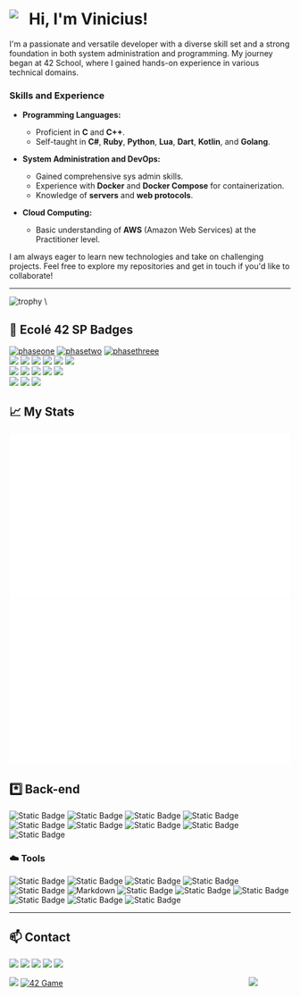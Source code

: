 # Hi, I'm Vinicius! <a href="#"><img align='left' src='../../../stuff/blob/main/shakehand.gif' width='35'></a>
I'm a passionate and versatile developer with a diverse skill set and a strong foundation in both system administration and programming. My journey began at 42 School, where I gained hands-on experience in various technical domains.

### Skills and Experience

- **Programming Languages:** 
  - Proficient in **C** and **C++**.
  - Self-taught in **C#**, **Ruby**, **Python**, **Lua**, **Dart**, **Kotlin**, and **Golang**.

- **System Administration and DevOps:**
  - Gained comprehensive sys admin skills.
  - Experience with **Docker** and **Docker Compose** for containerization.
  - Knowledge of **servers** and **web protocols**.

- **Cloud Computing:**
  - Basic understanding of **AWS** (Amazon Web Services) at the Practitioner level.

I am always eager to learn new technologies and take on challenging projects. Feel free to explore my repositories and get in touch if you'd like to collaborate!

---

![trophy](https://github-profile-trophy.vercel.app/?username=0bvim&theme=darkhub&rank=-C&column=-1&no-bg=true&no-frame=true) \


## 📝 Ecolé 42 SP Badges

[![phaseone](../../../42-project-badges/blob/main/badges/phase_onem.png)](https://github.com/0bvim) [![phasetwo](../../../42-project-badges/blob/main/badges/phase_twom.png)](https://github.com/0bvim) 
[![phasethreee](../../../42-project-badges/blob/main/badges/phase_threee.png)](https://github.com/0bvim) \
[<img src="../../../42-project-badges/blob/main/badges/libftm.png" width="75"/>](../../../libft) [<img src="../../../42-project-badges/blob/main/badges/get_next_linem.png" width="75"/>](../../../get_next_line)
[<img src="../../../42-project-badges/blob/main/badges/push_swapm.png" width="75"/>](../../../push_swap) [<img src="../../../42-project-badges/blob/main/badges/minishellm.png" width="75"/>](../../../minishell) 
[<img src="../../../42-project-badges/blob/main/badges/cppm.png" width="75"/>](../../../cpp) [<img src="../../../42-project-badges/blob/main/badges/inceptionm.png" width="75"/>](../../../Inception)\
[<img src="../../../42-project-badges/blob/main/badges/ft_printfm.png" width="75"/>](../../../ft_printf) [<img src="../../../42-project-badges/blob/main/badges/born2berootm.png" width="75"/>](../../../born2beroot)
[<img src="../../../42-project-badges/blob/main/badges/philosophersm.png" width="75"/>](../../../philosophers) [<img src="../../../42-project-badges/blob/main/badges/netpracticem.png" width="75"/>](../../../netpractice)
[<img src="../../../42-project-badges/blob/main/badges/webserve.png" width="75"/>](../../../webserv) \
[<img src="../../../42-project-badges/blob/main/badges/fdfm.png" width="75"/>](../../../FdF) [<img src="../../../42-project-badges/blob/main/badges/pipexm.png" width="75"/>](../../../pipex) [<img src="../../../42-project-badges/blob/main/badges/cub3dm.png" width="75"/>](../../../cub3d) 

## 📈 My Stats

[![status](https://raw.githubusercontent.com/0bvim/github-stats-transparent/output/generated/overview.svg)](#)
[![languages](https://raw.githubusercontent.com/0bvim/github-stats-transparent/output/generated/languages.svg)](#)


## *️⃣ Back-end
![Static Badge](https://img.shields.io/badge/C_language-white?logo=c)
![Static Badge](https://img.shields.io/badge/C++-blue?logo=cplusplus)
![Static Badge](https://img.shields.io/badge/CSharp-blue?logo=csharp)
![Static Badge](https://img.shields.io/badge/Go-white?logo=go)
![Static Badge](https://img.shields.io/badge/Ruby-red?logo=ruby)
![Static Badge](https://img.shields.io/badge/TypeScript-white?logo=TypeScript)
![Static Badge](https://img.shields.io/badge/TailWindCSS-white?logo=tailwindcss)
![Static Badge](https://img.shields.io/badge/HTML5-white?logo=html5)
![Static Badge](https://img.shields.io/badge/CSS3-black?logo=css3)

### ☁️ Tools
![Static Badge](https://img.shields.io/badge/Git-white?logo=git)
![Static Badge](https://img.shields.io/badge/Github-black?logo=github)
![Static Badge](https://img.shields.io/badge/Docker-white?logo=docker&logoColor=blue)
![Static Badge](https://img.shields.io/badge/AWS-black?logo=amazon%20aws)
![Static Badge](https://img.shields.io/badge/Linux-FCC624?&logo=linux&logoColor=black)
![Markdown](https://img.shields.io/badge/Markdown-%23000000.svg?&logo=markdown&logoColor=white)
![Static Badge](https://img.shields.io/badge/Shell_Script-%23121011.svg?&logo=gnu-bash&logoColor=white)
![Static Badge](https://img.shields.io/badge/Makefile-%23F24E1E.svg?&logo=monzo&logoColor=white)
![Static Badge](https://img.shields.io/badge/-Vim-green?&logo=VIM&logoColor=black)
![Static Badge](https://img.shields.io/badge/-Nvim-%23121011?&logo=Neovim&logoColor=white")
![Static Badge](https://img.shields.io/badge/Vscode-blue?logo=visual%20studio&logoColor=gray)
![Static Badge](https://img.shields.io/badge/Gnu_DeBugger-black?logo=gnubash&logoColor=white)

---

## 📫 Contact

<div align="left" style="display:inline_block"> 
  <a href="https://www.linkedin.com/in/vfreitass/" target="_blank"><img src="https://img.shields.io/badge/LinkedIn-0077B5?style=for-the-badge&logo=linkedin&logoColor=white" target="_blank"></a> 
  <a href="https://app.slack.com/client/T039P7U66/D05Q1NU9G58" target="_blank"><img src="https://img.shields.io/badge/Slack-4A154B?style=for-the-badge&logo=slack&logoColor=white" target="_blank"></a> 
  <a href = "mailto:niviciusdev@gmail.com"><img src="https://img.shields.io/badge/Gmail-D14836?style=for-the-badge&logo=gmail&logoColor=white" target="_blank"></a>
 <a href="https://discord.gg/vde-frei#1622" target="_blank"><img src="https://img.shields.io/badge/Discord-7289DA?style=for-the-badge&logo=discord&logoColor=white" target="_blank"></a> 
  <a href="https://instagram.com/niviciusdev" target="_blank"><img src="https://img.shields.io/badge/-Instagram-%23E4405F?style=for-the-badge&logo=instagram&logoColor=white" target="_blank"></a>

![](https://komarev.com/ghpvc/?username=vinicius-f-pereira&color=blue&style=flat-square)
[![42 Game](https://img.shields.io/badge/Game-profile-0a66c2?style=flat-square&logo=42&logoColor=white)](https://game.42sp.org.br/cadet/vde-frei)
<a href="#"><img align='right' src='../../../stuff/blob/main/alucard.gif' width='75'></a>
